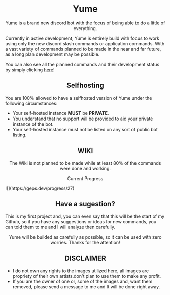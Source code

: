 <h1 align="center"> Yume </h1>

<p align="center"> Yume is a brand new discord bot with the focus of being able to do a little of everything. </p>
Currently in active development, Yume is entirely build with focus to work using only the new discord slash commands or application commands. With a vast variety of commands planned to be made in the near and far future, as a long plan development may be possible.
<p align="left"> You can also see all the planned commands and their development status by simply clicking <a href="https://github.com/users/AkkoS2/projects/8/views/1"> here</a>! </p>

<h2 align="center"> Selfhosting </h2>

<p align="left"> You are 100% allowed to have a selfhosted version of Yume under the following circumstances: </p>

<ul>
    <li> Your self-hosted instance <strong>MUST</strong> be <strong>PRIVATE</strong>.
    <li> You understand that no support will be provided to aid your private instance of the bot.
    <li> Your self-hosted instance must not be listed on any sort of public bot listing.
</ul>

<h2 align="center"> WIKI </h2>

<p align="center"> The Wiki is not planned to be made while at least 80% of the commands were done and working. </p>
<p align="center"> Current Progress </p>
![](https://geps.dev/progress/27)

<h2 align="center"> Have a sugestion? </h2>

<p> This is my first project and, you can even say that this will be the start of my Github, so if you have any suggestions or ideas for new commands, you can told them to me and I will analyze then carefully. </p>
<p align="center"> Yume will be builded as carefully as possible, so it can be used with zero worries. Thanks for the attention! </p>

<h2 align="center"> DISCLAIMER </h2>

<ul> 
    <li> I do not own any rights to the images utilized here, all images are propriety of their own artists.don't plan to use them to make any profit.
    <li> If you are the owner of one or, some of the images and, want them removed, please send a message to me and It will be done right away.
</ul>
